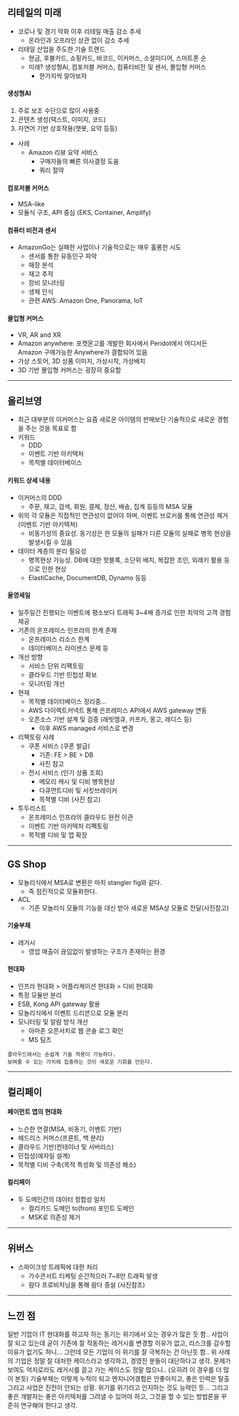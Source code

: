 
## 리테일의 미래

- 코로나 및 경기 악화 이후 리테일 매출 감소 추세
	- 온라인과 오프라인 상관 없이 감소 추세
- 리테일 산업을 주도한 기술 트랜드
	- 현금, 후불카드, 쇼핑카드, 바코드, 이커머스, 소셜미디어, 스마트폰 순
	- 미래? 생성형AI, 컴포저블 커머스, 컴퓨터비전 및 센서, 몰입형 커머스
		- 한가지씩 알아보자

#### 생성형AI
1. 주로 보조 수단으로 많이 사용중
2. 콘텐츠 생성(텍스트, 이미지, 코드)
3. 자연어 기반 상호작용(챗봇, 요약 등등)

- 사례
	- Amazon 리뷰 요약 서비스
		- 구매자들의 빠른 의사결정 도움
		- 쿼리 절약

#### 컴포저블 커머스
- MSA-like
- 모듈식 구조, API 중심 (EKS, Container, Amplify)

#### 컴퓨터 비전과 센서
- AmazonGo는 실패한 사업이나 기술적으로는 매우 훌롱한 시도
	- 센서를 통한 유동인구 파악
	- 매장 분석
	- 재고 추적
	- 장비 모니터링
	- 생체 인식
	- 관련 AWS: Amazon One, Panorama, IoT

#### 몰입형 커머스
- VR, AR and XR
- Amazon anywhere: 포켓몬고를 개발한 회사에서 Peridot에서 어디서든 Amazon 구매가능한 Anywhere가 결합되어 있음
- 가상 스토어, 3D 상품 이미지, 가상시착, 가상배치 
- 3D 기반 몰입형 커머스는 굉장히 중요함

---

## 올리브영

- 최근 대부분의 이커머스는 요즘 새로운 아이템의 판매보단 기술적으로 새로운 경험을 주는 것을 목표로 함
- 키워드
	- DDD
	- 이벤트 기반 아키텍처
	- 목적별 데이터베이스

#### 키워드 상세 내용
- 이커머스의 DDD
	- 주문, 재고, 검색, 회원, 결제, 정산, 배송, 집계 등등의 MSA 모듈
- 위의 각 모듈은 직접적인 연관성이 없어야 하며, 이벤트 브로커를 통해 연관성 제거 (이벤트 기반 아키텍쳐)
	- 비동기성의 중요성. 동기성은 한 모듈의 실패가 다른 모듈의 실패로 병목 현상을 발생시킬 수 있음
- 데이터 계층의 분리 필요성
	- 병목현상 가능성. DB에 대한 핫블록, 소단위 배치, 복잡한 조인, 외래키 활용 등으로 인한 현상
	- ElastiCache, DocumentDB, Dynamo 등등

#### 올영세일
- 일주일간 진행되는 이벤트에 평소보다 트래픽 3~4배 증가로 인한 최악의 고객 경험 제공
- 기존의 온프레미스 인프라의 한계 존재
	- 온프레미스 리소스 한계
	- 데이터베이스 라이센스 문제 등
- 개선 방향
	- 서비스 단위 리팩토링
	- 클라우드 기반 민첩성 확보
	- 모니터링 개선
- 현재
	- 목적별 데이터베이스 정리중...
	- AWS 다이렉트커넥트 통해 은프레미스 API에서 AWS gateway 연동
	- 오픈소스 기반 설계 및 검증 (래빗엠큐, 카프카, 몽고, 레디스 등)
		- 이후 AWS managed 서비스로 변경
- 리펙토링 사례
	- 쿠폰 서비스 (쿠폰 발급)
		- 기존: FE > BE > DB
		- 사진 참고
	- 전시 서비스 (인기 상품 조회)
		- 메모리 캐시 및 디비 병목현상
		- 다큐먼트디비 및 서킷브레이커
		- 목젹별 디비 (사진 참고)
- 투두리스트
	- 온프레미스 인프라의 클라우드 완전 이관
	- 이벤트 기반 아키텍처 리펙토링
	- 목적별 디비 및 앱 확장

---

## GS Shop

- 모놀리식에서 MSA로 변환은 마치 stangler fig와 같다.
	- 즉 점진적으로 모듈화한다.
- ACL
	- 기존 모놀리식 모듈의 기능을 대신 받아 새로운 MSA상 모듈로 전달(사진참고)

#### 기술부채
- 레거시
	- 영업 매출이 끊임없이 발생하는 구조가 존재하는 환경

#### 현대화
- 인프라 현대화 > 어플리케이션 현대화 > 디비 현대화
- 특정 모듈만 분리
- ESB, Kong API gateway 활용
- 모놀리식에서 이벤트 드리븐으로 모듈 분리
- 모니터링 및 알람 방식 개선
	- 아마존 오픈서치로 웹 콘솔 로그 확인
	- MS 팀즈

```
클라우드에서는 손쉽게 기술 적용이 가능하다.
보여줄 수 있는 가치에 집중하는 것이 새로운 기회를 만든다.
```

---

## 컬리페이

#### 페이먼트 앱의 현대화
- 느슨한 연결(MSA, 비동기, 이벤트 기반)
- 헤드리스 커머스(프론트, 백 분리)
- 클라우드 기반(컨테이너 및 서버리스)
- 민첩성(애자일 설계)
- 목적별 디비 구축(목적 특성화 및 의존성 해소)

#### 컬리페이
- 두 도메인간의 데이터 정합성 일치
	- 컬리카드 도메인 to(from) 포인트 도메인
	- MSK로 의존성 제거

---

## 위버스

- 스파이크성 트래픽에 대한 처리
	- 가수콘서트 티케팅 순간적으러 7~8만 트래픽 발생
	- 람다 프로비저닝을 통해 람다 증설 (사진참조)

---

## 느낀 점

일반 기업이 IT 현대화를 하고자 하는 동기는 위기에서 오는 경우가 많은 듯 함.. 사업이 잘 되고 있는데 굳이 기존에 잘 작동하는 레거시를 변경할 이유가 없고, 리스크를 감수할 이유가 없기도 하니... 그런데 모든 기업이 이 위기를 잘 극복하는 건 아닌듯 함.. 위 사례의 기업은 정말 잘 대처한 케이스라고 생각하고, 경영진 분들이 대단하다고 생각. 문제가 보여도 억지로라도 레거시를 끌고 가는 케이스도 정말 많으니.. (오히려 이 경우를 더 많이 본듯) 기술부채는 이렇게 누적이 되고 엔지니어경험은 안좋아지고, 좋은 인력은 탈출 그리고 사업은 진전이 안되는 상황. 위기를 위기라고 인지하는 것도 능력인 듯... 그리고 좋은 개발자는 좋은 아키텍처를 그려낼 수 있어야 하고, 그것을 할 수 있는 방법론을 꾸준히 연구해야 한다고 생각.